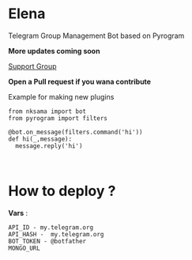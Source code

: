 # Elena
Telegram Group Management Bot based on Pyrogram

<b> More updates coming soon </b>

[Support Group](https://t.me/elena_support_official)

<b> Open a Pull request
if you wana contribute </b>


Example for making new plugins

```
from nksama import bot 
from pyrogram import filters

@bot.on_message(filters.command('hi'))
def hi(_,message):
  message.reply('hi')
  


```


# How to deploy ?

__Vars__ :

```
API_ID - my.telegram.org
API_HASH -  my.telegram.org
BOT_TOKEN - @botfather
MONGO_URL

```
